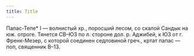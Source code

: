 ```yaml
---
title: Title
---
```


Папас-Тепе* I — волнистый хр., поросший лесом, со скалой Сандык на юж. отроге.
Тянется СВ–ЮЗ по л. стороне дол. р. Аджибей, к ЮЗ от г. Френк-Мезер, с которой
соединен седловиной греч., кртат папас — поп, священник В–13.
